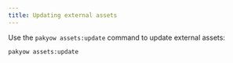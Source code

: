 ```yaml
---
title: Updating external assets
---
```


Use the `pakyow assets:update` command to update external assets:

```
pakyow assets:update
```
